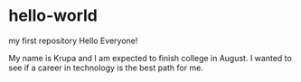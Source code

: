 # hello-world
my first repository
Hello Everyone!

My name is Krupa and I am expected to finish college in August.
I wanted to see if a career in technology is the best path for me. 
